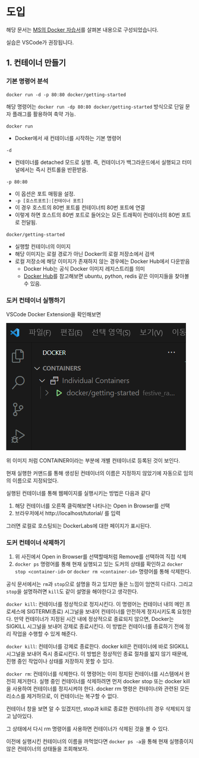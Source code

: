 # 도입

해당 문서는 <a href="https://learn.microsoft.com/ko-kr/visualstudio/docker/tutorials/docker-tutorial" traget="_blank">MS의 Docker 자습서</a>를 살펴본 내용으로 구성되었습니다. 

실습은 VSCode가 권장됩니다. 

## 1. 컨테이너 만들기

### 기본 명령어 분석

```terminal
docker run -d -p 80:80 docker/getting-started
```

해당 명령어는 `docker run -dp 80:80 docker/getting-started` 방식으로 단일 문자 플래그를 활용하여 축약 가능.

`docker run`

- Docker에서 새 컨테이너를 시작하는 기본 명령어

`-d`

- 컨테이너를 detached 모드로 실행. 즉, 컨테이너가 백그라운드에서 실행되고 터미널에서는 즉시 컨트롤을 반환받음. 
  
`-p 80:80`

- 이 옵션은 포트 매핑을 설정. 
- `-p [호스트포트]:[컨테이너 포트]`
- 이 경우 호스트의 80번 포트를 컨테이너틔 80번 포트에 연결
- 이렇게 하면 호스트의 80번 포트로 들어오는 모든 트래픽이 컨테이너의 80번 포트로 전달됨.

`docker/getting-started`

- 실행할 컨테이너의 이미지
- 해당 이미지는 로컬 경로가 아닌 Docker의 로컬 저장소에서 검색
- 로컬 저장소에 해당 이미지가 존재하지 않는 경우에는 Docker Hub에서 다운받음
  - Docker Hub는 공식 Docker 이미지 레지스트리를 의미
  - <a href="https://hub.docker.com/" traget="_blank">Docker Hub</a>를 참고해보면 ubuntu, python, redis 같은 이미지들을 찾아볼 수 있음.
  



### 도커 컨테이너 실행하기

VSCode Docker Extension을 확인해보면 

![DockerExtensionImg](docker-extension-img.png)

위 이미지 처럼 CONTAINER이라는 부분에 개별 컨테이너로 등록된 것이 보인다. 

현재 실행한 커맨드를 통해 생성된 컨테이너의 이름은 지정하지 않았기에 자동으로 임의의 이름으로 지정되었다. 

실행된 컨테이너를 통해 웹페이지를 실행시키는 방법은 다음과 같다

1. 해당 컨테이너를 오른쪽 클릭해보면 나타나는 Open in Browser를 선택
2. 브라우저에서 http://localhost/tutorial/ 를 입력

그러면 로컬로 호스팅되는 DockerLabs에 대한 페이지가 표시된다.


### 도커 컨테이너 삭제하기

1. 위 사진에서 Open in Browser를 선택할때처럼 Remove를 선택하여 직접 삭제
2. `docker ps`  명령어를 통해 현재 실행되고 있는 도커의 상태를 확인하고 `docker stop <container-id>` or `docker rm <container-id>` 명령어를 통해 삭제한다. 

공식 문서에서는 `rm`과 `stop`으로 설명을 하고 있지만 둘은 느낌이 엄연히 다르다. 그리고 `stop`을 설명하려면 `kill`도 같이 설명을 해야한다고 생각한다. 


`docker kill`: 컨테이너를 정상적으로 정지시킨다. 이 명령어는 컨테이너 내의 메인 프로세스에 SIGTERM(종료) 시그널을 보내어 컨테이너를 안전하게 정지시키도록 요청한다. 만약 컨테이너가 지정된 시간 내에 정상적으로 종료되지 않으면, Docker는 SIGKILL 시그널을 보내어 강제로 종료시킨다. 이 방법은 컨테이너를 종료하기 전에 정리 작업을 수행할 수 있게 해준다.

`docker kill`: 컨테이너를 강제로 종료한다. docker kill은 컨테이너에 바로 SIGKILL 시그널을 보내어 즉시 종료시킨다. 이 방법은 정상적인 종료 절차를 밟지 않기 때문에, 진행 중인 작업이나 상태를 저장하지 못할 수 있다.

`docker rm`: 컨테이너를 삭제한다. 이 명령어는 이미 정지된 컨테이너를 시스템에서 완전히 제거한다. 실행 중인 컨테이너를 삭제하려면 먼저 docker stop 또는 docker kill을 사용하여 컨테이너를 정지시켜야 한다. docker rm 명령은 컨테이너와 관련된 모든 리소스를 제거하므로, 이 컨테이너는 복구할 수 없다.

컨테이너 창을 보면 알 수 있겠지만, stop과 kill로 종료한 컨테이너의 경우 삭제되지 않고 남아있다. 

그 상태에서 다시 rm 명령어를 사용하면 컨테이너가 삭제된 것을 볼 수 있다. 

이전에 실행시킨 컨테이너의 이름을 까먹었다면 `docker ps -a`을 통해 현재 실행중이지 않은 컨테이너의 상태들을 조회해보자. 


